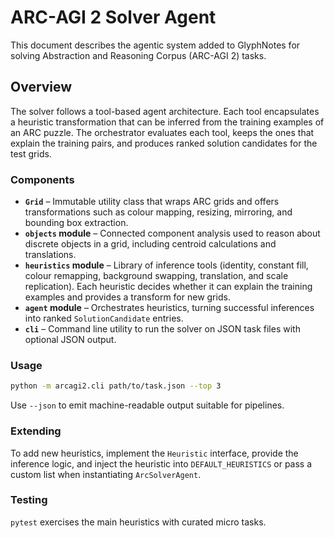 # ARC-AGI 2 Solver Agent

This document describes the agentic system added to GlyphNotes for solving Abstraction and Reasoning Corpus (ARC-AGI 2) tasks.

## Overview

The solver follows a tool-based agent architecture. Each tool encapsulates a heuristic transformation that can be inferred from the training examples of an ARC puzzle. The orchestrator evaluates each tool, keeps the ones that explain the training pairs, and produces ranked solution candidates for the test grids.

### Components

- **`Grid`** – Immutable utility class that wraps ARC grids and offers transformations such as colour mapping, resizing, mirroring, and bounding box extraction.
- **`objects` module** – Connected component analysis used to reason about discrete objects in a grid, including centroid calculations and translations.
- **`heuristics` module** – Library of inference tools (identity, constant fill, colour remapping, background swapping, translation, and scale replication). Each heuristic decides whether it can explain the training examples and provides a transform for new grids.
- **`agent` module** – Orchestrates heuristics, turning successful inferences into ranked `SolutionCandidate` entries.
- **`cli`** – Command line utility to run the solver on JSON task files with optional JSON output.

### Usage

```bash
python -m arcagi2.cli path/to/task.json --top 3
```

Use `--json` to emit machine-readable output suitable for pipelines.

### Extending

To add new heuristics, implement the `Heuristic` interface, provide the inference logic, and inject the heuristic into `DEFAULT_HEURISTICS` or pass a custom list when instantiating `ArcSolverAgent`.

### Testing

`pytest` exercises the main heuristics with curated micro tasks.

